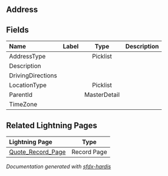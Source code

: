 ## Address

<!-- Object description -->

## Fields

| Name      | Label | Type | Description |
| :-------- | :---- | :--: | :---------- | 
| AddressType |  | Picklist | <!-- --> |
| Description |  |  | <!-- --> |
| DrivingDirections |  |  | <!-- --> |
| LocationType |  | Picklist | <!-- --> |
| ParentId |  | MasterDetail | <!-- --> |
| TimeZone |  |  | <!-- --> |






## Related Lightning Pages

| Lightning Page | Type |
| :----      | :--: | 
| [Quote_Record_Page](../pages/Quote_Record_Page.md) |  Record Page |


_Documentation generated with [sfdx-hardis](https://sfdx-hardis.cloudity.com)_
